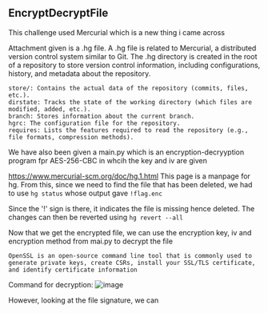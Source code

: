 ## EncryptDecryptFile
This challenge used Mercurial which is a new thing i came across

Attachment given is a .hg file. 
A .hg file is related to Mercurial, a distributed version control system similar to Git. The .hg directory is created in the root of a repository to store version control information, 
including configurations, history, and metadata about the repository.
```
store/: Contains the actual data of the repository (commits, files, etc.).
dirstate: Tracks the state of the working directory (which files are modified, added, etc.).
branch: Stores information about the current branch.
hgrc: The configuration file for the repository.
requires: Lists the features required to read the repository (e.g., file formats, compression methods).
```

We have also been given a main.py which is an encryption-decryyption program fpr AES-256-CBC in whcih the key and iv are given

https://www.mercurial-scm.org/doc/hg.1.html
This page is a manpage for hg. From this, since we need to find the file that has been deleted, we had to use ```hg status```
whose output gave ```!flag.enc```

Since the '!' sign is there, it indicates the file is missing hence deleted. The changes can then be reverted using ``hg revert --all``

Now that we get the encrypted file, we can use the encryption key, iv and encryption method from mai.py to decrypt the file
```
OpenSSL is an open-source command line tool that is commonly used to generate private keys, create CSRs, install your SSL/TLS certificate, and identify certificate information
```
Command for decryption:
![image](https://github.com/user-attachments/assets/f2c31add-9f7c-4cbd-b643-0055d66c4616)

However, looking at the file signature, we can 
